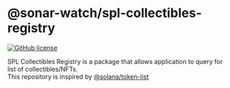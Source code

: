 # @sonar-watch/spl-collectibles-registry

[![GitHub license](https://img.shields.io/badge/license-APACHE-blue.svg)](https://github.com/sonar-watch/collectibles-list/blob/main/LICENSE)

SPL Collectibles Registry is a package that allows application to query for list of collectibles/NFTs.<br>
This repository is inspired by [@solana/token-list](https://github.com/solana-labs/token-list)
